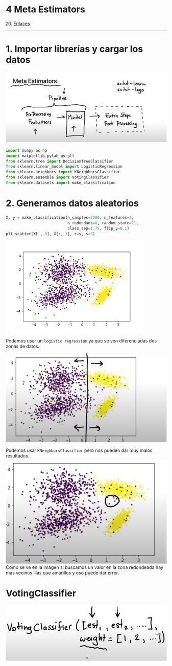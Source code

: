 # 4 Meta Estimators

20. [Enlaces ](#schema20)

<hr>

<a name="schema1"></a>

# 1.  Importar librerías y cargar los datos


![img](./images/001.png)

~~~python
import numpy as np
import matplotlib.pylab as plt
from sklearn.tree import DecisionTreeClassifier
from sklearn.linear_model import LogisticRegression
from sklearn.neighbors import KNeighborsClassifier
from sklearn.ensemble import VotingClassifier
from sklearn.datasets import make_classification
~~~

# 2.  Generamos datos aleatorios

~~~python
X, y = make_classification(n_samples=2000, n_features=2,
                           n_redundant=0, random_state=21,
                           class_sep=1.75, flip_y=0.1)
plt.scatter(X[:, 0], X[:, 1], c=y, s=5)
~~~
![img](./images/datos.png)

Podemos usar un `logistic regression` ya que se ven diferenciadas dos zonas de datos.

![img](./images/002.png)

Podemos usar `KNeighborsClassifier` pero nos pueden dar muy malos resultados. 
![img](./images/003.png)
Como se ve en la imágen si buscamos un valor en la zona redondeada hay mas vecinos lilas que amarillos y eso puede dar error.


# VotingClassifier
![img](./images/004.png)